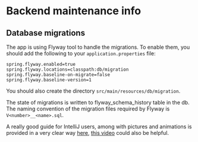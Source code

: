 # Backend maintenance info
## Database migrations
The app is using Flyway tool to handle the migrations. 
To enable them, you should add the following to your 
`application.properties` file:
```aiignore
spring.flyway.enabled=true
spring.flyway.locations=classpath:db/migration
spring.flyway.baseline-on-migrate=false
spring.flyway.baseline-version=1
```
You should also create the directory `src/main/resources/db/migration`.    

The state of migrations is written to flyway_schema_history table in the db.
The naming convention of the migration files required by Flyway is `V<number>__<name>.sql`.

A really good guide for IntelliJ users, among with pictures and animations 
is provided in a very clear way 
[here](https://blog.jetbrains.com/idea/2024/11/how-to-use-flyway-for-database-migrations-in-spring-boot-applications/), 
[this video](https://www.youtube.com/watch?v=AMopB9C2bH8) could also be helpful. 